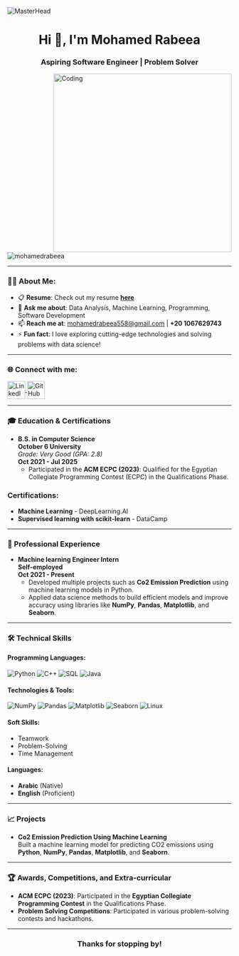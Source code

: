 ![MasterHead](https://i.redd.it/bpxxqqvps4h91.gif)
<h1 align="center">Hi 👋, I'm Mohamed Rabeea</h1>
<h3 align="center">Aspiring Software Engineer | Problem Solver</h3>

<img align="right" alt="Coding" width="400" src="https://i.pinimg.com/originals/ee/ed/e2/eeede229147eb053fe863ef1cc7faf0b.gif" />

<p align="left"> 
  <img src="https://komarev.com/ghpvc/?username=mohamedrabeea&label=Profile%20views&color=0e75b6&style=flat" alt="mohamedrabeea" /> 
</p>

---

### 👨‍💻 About Me:
- 📋 **Resume**: Check out my resume [**here**](https://docs.google.com)  
- 💬 **Ask me about**: Data Analysis, Machine Learning, Programming, Software Development  
- 📫 **Reach me at**: [mohamedrabeea558@gmail.com](mailto:mohamedrabeea558@gmail.com) | **+20 1067629743**  
- ⚡ **Fun fact**: I love exploring cutting-edge technologies and solving problems with data science!  

---

<h3 align="left">🌐 Connect with me:</h3>
<p align="left">
  <a href="[https://linkedin.com/in/mohamedrabeea](https://www.linkedin.com/in/mohamed-rabie-6247862b6/)" target="_blank">
    <img align="center" src="https://raw.githubusercontent.com/rahuldkjain/github-profile-readme-generator/master/src/images/icons/Social/linked-in-alt.svg" alt="LinkedIn - Mohamed Rabeea" height="40" width="40" />
  </a>
  <a href="https://github.com/mohamedrabeea" target="_blank">
    <img align="center" src="https://raw.githubusercontent.com/rahuldkjain/github-profile-readme-generator/master/src/images/icons/Social/github.svg" alt="GitHub - Mohamed Rabeea" height="40" width="40" />
  </a>
</p>

---

### 🎓 Education & Certifications

- **B.S. in Computer Science**  
  **October 6 University**  
  *Grade: Very Good (GPA: 2.8)*  
  **Oct 2021 - Jul 2025**  
  - Participated in the **ACM ECPC (2023)**: Qualified for the Egyptian Collegiate Programming Contest (ECPC) in the Qualifications Phase.

### Certifications:
- **Machine Learning** - DeepLearning.AI  
- **Supervised learning with scikit-learn** - DataCamp  

---

### 💼 Professional Experience

- **Machine learning Engineer Intern**  
  **Self-employed**  
  **Oct 2021 - Present**  
  - Developed multiple projects such as **Co2 Emission Prediction** using machine learning models in Python.
  - Applied data science methods to build efficient models and improve accuracy using libraries like **NumPy**, **Pandas**, **Matplotlib**, and **Seaborn**.

---

### 🛠️ Technical Skills

#### **Programming Languages:**
![Python](https://img.shields.io/badge/Python-3776AB?style=flat&logo=python&logoColor=white)
![C++](https://img.shields.io/badge/C++-00599C?style=flat&logo=cplusplus&logoColor=white)
![SQL](https://img.shields.io/badge/SQL-4479A1?style=flat&logo=sql&logoColor=white)
![Java](https://img.shields.io/badge/Java-007396?style=flat&logo=java&logoColor=white)

#### **Technologies & Tools:**
![NumPy](https://img.shields.io/badge/NumPy-013243?style=flat&logo=numpy&logoColor=white)
![Pandas](https://img.shields.io/badge/Pandas-150458?style=flat&logo=pandas&logoColor=white)
![Matplotlib](https://img.shields.io/badge/Matplotlib-315796?style=flat&logo=matplotlib&logoColor=white)
![Seaborn](https://img.shields.io/badge/Seaborn-3776AB?style=flat&logo=seaborn&logoColor=white)
![Linux](https://img.shields.io/badge/Linux-FCC624?style=flat&logo=linux&logoColor=black)

#### **Soft Skills:**
- Teamwork
- Problem-Solving
- Time Management

#### **Languages:**
- **Arabic** (Native)
- **English** (Proficient)

---

### 📈 Projects

- **Co2 Emission Prediction Using Machine Learning**  
  Built a machine learning model for predicting CO2 emissions using **Python**, **NumPy**, **Pandas**, **Matplotlib**, and **Seaborn**.

---

### 🏆 Awards, Competitions, and Extra-curricular

- **ACM ECPC (2023)**: Participated in the **Egyptian Collegiate Programming Contest** in the Qualifications Phase.
- **Problem Solving Competitions**: Participated in various problem-solving contests and hackathons.

---

<h3 align="center">Thanks for stopping by!</h3>
